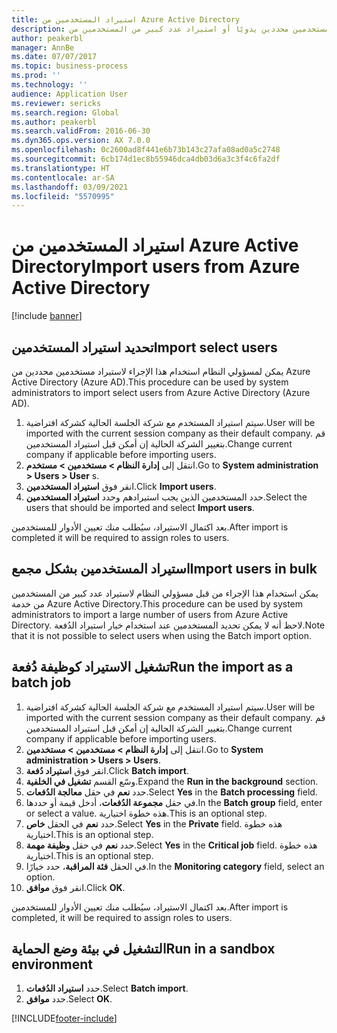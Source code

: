```yaml
---
title: استيراد المستخدمين من Azure Active Directory
description: يمكن لمسؤولي النظام استخدام هذا الإجراء لاستيراد مستخدمين محددين يدويًا أو استيراد عدد كبير من المستخدمين من Azure Active Directory.
author: peakerbl
manager: AnnBe
ms.date: 07/07/2017
ms.topic: business-process
ms.prod: ''
ms.technology: ''
audience: Application User
ms.reviewer: sericks
ms.search.region: Global
ms.author: peakerbl
ms.search.validFrom: 2016-06-30
ms.dyn365.ops.version: AX 7.0.0
ms.openlocfilehash: 0c2600ad8f441e6b73b143c27afa08ad0a5c2748
ms.sourcegitcommit: 6cb174d1ec8b55946dca4db03d6a3c3f4c6fa2df
ms.translationtype: HT
ms.contentlocale: ar-SA
ms.lasthandoff: 03/09/2021
ms.locfileid: "5570995"
---
```

# <a name="import-users-from-azure-active-directory"></a><span data-ttu-id="7ae9d-103">استيراد المستخدمين من Azure Active Directory</span><span class="sxs-lookup"><span data-stu-id="7ae9d-103">Import users from Azure Active Directory</span></span>

[!include [banner](../../includes/banner.md)]

## <a name="import-select-users"></a><span data-ttu-id="7ae9d-104">تحديد استيراد المستخدمين‬</span><span class="sxs-lookup"><span data-stu-id="7ae9d-104">Import select users</span></span>

<span data-ttu-id="7ae9d-105">يمكن لمسؤولي النظام استخدام هذا الإجراء لاستيراد مستخدمين محددين من Azure Active Directory (Azure AD).</span><span class="sxs-lookup"><span data-stu-id="7ae9d-105">This procedure can be used by system administrators to import select users from Azure Active Directory (Azure AD).</span></span>

1. <span data-ttu-id="7ae9d-106">سيتم استيراد المستخدم مع شركة الجلسة الحالية كشركة افتراضية.</span><span class="sxs-lookup"><span data-stu-id="7ae9d-106">User will be imported with the current session company as their default company.</span></span> <span data-ttu-id="7ae9d-107">قم بتغيير الشركة الحالية إن أمكن قبل استيراد المستخدمين.</span><span class="sxs-lookup"><span data-stu-id="7ae9d-107">Change current company if applicable before importing users.</span></span>
2. <span data-ttu-id="7ae9d-108">انتقل إلى **إدارة النظام > مستخدمين > مستخدم**.</span><span class="sxs-lookup"><span data-stu-id="7ae9d-108">Go to **System administration > Users > User** s.</span></span>
3. <span data-ttu-id="7ae9d-109">انقر فوق **استيراد المستخدمين**.</span><span class="sxs-lookup"><span data-stu-id="7ae9d-109">Click **Import users**.</span></span>
4. <span data-ttu-id="7ae9d-110">حدد المستخدمين الذين يجب استيرادهم وحدد **استيراد المستخدمين**.</span><span class="sxs-lookup"><span data-stu-id="7ae9d-110">Select the users that should be imported and select **Import users**.</span></span>

<span data-ttu-id="7ae9d-111">بعد اكتمال الاستيراد، سيُطلب منك تعيين الأدوار للمستخدمين.</span><span class="sxs-lookup"><span data-stu-id="7ae9d-111">After import is completed it will be required to assign roles to users.</span></span>

## <a name="import-users-in-bulk"></a><span data-ttu-id="7ae9d-112">استيراد المستخدمين بشكل مجمع</span><span class="sxs-lookup"><span data-stu-id="7ae9d-112">Import users in bulk</span></span>

<span data-ttu-id="7ae9d-113">يمكن استخدام هذا الإجراء من قبل مسؤولي النظام لاستيراد عدد كبير من المستخدمين من خدمة Azure Active Directory.</span><span class="sxs-lookup"><span data-stu-id="7ae9d-113">This procedure can be used by system administrators to import a large number of users from Azure Active Directory.</span></span>
<span data-ttu-id="7ae9d-114">لاحظ أنه لا يمكن تحديد المستخدمين عند استخدام خيار استيراد الدُفعة.</span><span class="sxs-lookup"><span data-stu-id="7ae9d-114">Note that it is not possible to select users when using the Batch import option.</span></span>

## <a name="run-the-import-as-a-batch-job"></a><span data-ttu-id="7ae9d-115">تشغيل الاستيراد كوظيفة دُفعة</span><span class="sxs-lookup"><span data-stu-id="7ae9d-115">Run the import as a batch job</span></span>
1. <span data-ttu-id="7ae9d-116">سيتم استيراد المستخدم مع شركة الجلسة الحالية كشركة افتراضية.</span><span class="sxs-lookup"><span data-stu-id="7ae9d-116">User will be imported with the current session company as their default company.</span></span> <span data-ttu-id="7ae9d-117">قم بتغيير الشركة الحالية إن أمكن قبل استيراد المستخدمين.</span><span class="sxs-lookup"><span data-stu-id="7ae9d-117">Change current company if applicable before importing users.</span></span>
2. <span data-ttu-id="7ae9d-118">انتقل إلى **إدارة النظام > مستخدمين > مستخدمين**.</span><span class="sxs-lookup"><span data-stu-id="7ae9d-118">Go to **System administration > Users > Users**.</span></span>
3. <span data-ttu-id="7ae9d-119">انقر فوق **استيراد دُفعة‬**.</span><span class="sxs-lookup"><span data-stu-id="7ae9d-119">Click **Batch import**.</span></span>
4. <span data-ttu-id="7ae9d-120">وسّع القسم **تشغيل في الخلفية‬‬**.</span><span class="sxs-lookup"><span data-stu-id="7ae9d-120">Expand the **Run in the background** section.</span></span>
4. <span data-ttu-id="7ae9d-121">حدد **نعم** في حقل **معالجة الدُفعات**.</span><span class="sxs-lookup"><span data-stu-id="7ae9d-121">Select **Yes** in the **Batch processing** field.</span></span>
6. <span data-ttu-id="7ae9d-122">في حقل **مجموعة الدُفعات**، أدخل قيمة أو حددها.</span><span class="sxs-lookup"><span data-stu-id="7ae9d-122">In the **Batch group** field, enter or select a value.</span></span> <span data-ttu-id="7ae9d-123">هذه خطوة اختيارية.</span><span class="sxs-lookup"><span data-stu-id="7ae9d-123">This is an optional step.</span></span>  
7. <span data-ttu-id="7ae9d-124">حدد **نعم** في الحقل **خاص**.</span><span class="sxs-lookup"><span data-stu-id="7ae9d-124">Select **Yes** in the **Private** field.</span></span> <span data-ttu-id="7ae9d-125">هذه خطوة اختيارية.</span><span class="sxs-lookup"><span data-stu-id="7ae9d-125">This is an optional step.</span></span>  
8. <span data-ttu-id="7ae9d-126">حدد **نعم** في حقل **وظيفة مهمة**.</span><span class="sxs-lookup"><span data-stu-id="7ae9d-126">Select **Yes** in the **Critical job** field.</span></span> <span data-ttu-id="7ae9d-127">هذه خطوة اختيارية.</span><span class="sxs-lookup"><span data-stu-id="7ae9d-127">This is an optional step.</span></span>  
9. <span data-ttu-id="7ae9d-128">في الحقل **فئة المراقبة**، حدد خيارًا.</span><span class="sxs-lookup"><span data-stu-id="7ae9d-128">In the **Monitoring category** field, select an option.</span></span>
10. <span data-ttu-id="7ae9d-129">انقر فوق **موافق**.</span><span class="sxs-lookup"><span data-stu-id="7ae9d-129">Click **OK**.</span></span>

<span data-ttu-id="7ae9d-130">بعد اكتمال الاستيراد، سيُطلب منك تعيين الأدوار للمستخدمين.</span><span class="sxs-lookup"><span data-stu-id="7ae9d-130">After import is completed, it will be required to assign roles to users.</span></span>

## <a name="run-in-a-sandbox-environment"></a><span data-ttu-id="7ae9d-131">التشغيل في بيئة وضع الحماية</span><span class="sxs-lookup"><span data-stu-id="7ae9d-131">Run in a sandbox environment</span></span>
1. <span data-ttu-id="7ae9d-132">حدد **استيراد الدُفعات**.</span><span class="sxs-lookup"><span data-stu-id="7ae9d-132">Select **Batch import**.</span></span>
2. <span data-ttu-id="7ae9d-133">حدد **موافق**.</span><span class="sxs-lookup"><span data-stu-id="7ae9d-133">Select **OK**.</span></span>


[!INCLUDE[footer-include](../../../../includes/footer-banner.md)]
